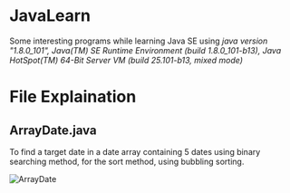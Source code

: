 # JavaLearn

Some interesting programs while learning Java SE using *java version "1.8.0_101", Java(TM) SE Runtime Environment (build 1.8.0_101-b13), Java HotSpot(TM) 64-Bit Server VM (build 25.101-b13, mixed mode)*

File Explaination
===
ArrayDate.java
-------
To find a target date in a date array containing 5 dates using binary searching method, for the sort method, using bubbling sorting.

![ArrayDate](https://trello-attachments.s3.amazonaws.com/57fef53d98ac6a567d9e3e99/442x584/9ef84278f836b01e57f0025d95be9205/upload_10_13_2016_at_8_39_49_PM.png)
